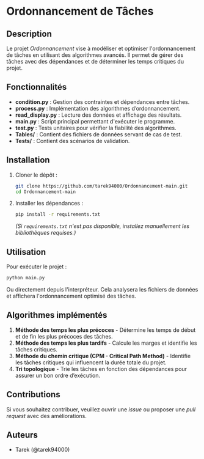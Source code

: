 # Ordonnancement de Tâches

## Description
Le projet *Ordonnancement* vise à modéliser et optimiser l'ordonnancement de tâches en utilisant des algorithmes avancés. Il permet de gérer des tâches avec des dépendances et de déterminer les temps critiques du projet.

## Fonctionnalités
- **condition.py** : Gestion des contraintes et dépendances entre tâches.
- **process.py** : Implémentation des algorithmes d’ordonnancement.
- **read_display.py** : Lecture des données et affichage des résultats.
- **main.py** : Script principal permettant d'exécuter le programme.
- **test.py** : Tests unitaires pour vérifier la fiabilité des algorithmes.
- **Tables/** : Contient des fichiers de données servant de cas de test.
- **Tests/** : Contient des scénarios de validation.

## Installation
1. Cloner le dépôt :
   ```sh
   git clone https://github.com/tarek94000/Ordonnancement-main.git
   cd Ordonnancement-main
   ```
2. Installer les dépendances :
   ```sh
   pip install -r requirements.txt
   ```
   *(Si `requirements.txt` n'est pas disponible, installez manuellement les bibliothèques requises.)*

## Utilisation
Pour exécuter le projet :
```sh
python main.py
```
Ou directement depuis l'interpréteur.
Cela analysera les fichiers de données et affichera l'ordonnancement optimisé des tâches.

## Algorithmes implémentés
1. **Méthode des temps les plus précoces** - Détermine les temps de début et de fin les plus précoces des tâches.
2. **Méthode des temps les plus tardifs** - Calcule les marges et identifie les tâches critiques.
3. **Méthode du chemin critique (CPM - Critical Path Method)** - Identifie les tâches critiques qui influencent la durée totale du projet.
4. **Tri topologique** - Trie les tâches en fonction des dépendances pour assurer un bon ordre d’exécution.

## Contributions
Si vous souhaitez contribuer, veuillez ouvrir une *issue* ou proposer une *pull request* avec des améliorations.

## Auteurs
- Tarek (@tarek94000)

